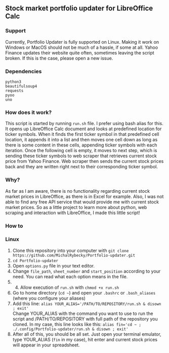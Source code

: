 ## Stock market portfolio updater for LibreOffice Calc
### Support
Currently, Portfolio Updater is fully supported on Linux.
Making it work on Windows or MacOS should not be much of a hassle, if some at all.
Yahoo Finance updates their website quite often, sometimes leaving the script broken.
If this is the case, please open a new issue.
### Dependencies
`python3` <br />
`beautifulsoup4` <br />
`requests` <br />
`pyoo` <br />
`uno` <br />
### How does it work?
This script is started by running `run.sh` file. I prefer using bash alias for this. 
It opens up LibreOffice Calc document and looks at predefined location for ticker symbols.
When it finds the first ticker symbol in that predefined cell location, it appends it into a list and then moves one cell down as long as there is some content in these cells, appending ticker symbols with each iteration.
Once the following cell is empty, it moves to next step, which is sending these ticker symbols to web scraper that retrieves current stock price from Yahoo Finance.
Web scraper then sends the current stock prices back and they are written right next to their corresponding ticker symbol.
### Why?
As far as I am aware, there is no functionality regarding current stock market prices in LibreOffice, as there is in Excel for example.
Also, I was not able to find any free API service that would provide me with current stock market prices.
So as a little project to learn more about python, web scraping and interaction with LibreOffice, I made this little script!
### How to
### Linux
1. Clone this repository into your computer with `git clone https://github.com/MichalRybecky/Portfolio-updater.git`
2. `cd Portfolio-updater`
3. Open `options.py` file in your text editor.
4. Change `file_path`, `sheet_number` and `start_position` according to your need. You can read what each option means in the file.
5. 4. Allow execution of `run.sh` with `chmod +x run.sh`
6. Go to home directory (`cd ~`) and open your `.bashrc` or `.bash_aliases` (where you configure your aliases)
7. Add this line: `alias YOUR_ALIAS='/PATH/TO/REPOSITORY/run.sh & disown ; exit'` <br />
Change YOUR_ALIAS with the command you want to use to run the script and /PATH/TO/REPOSITORY with full path of the repository you cloned.
In my case, this line looks like this: `alias fin='cd ~ ; ./.config/Portfolio-updater/run.sh & disown ; exit'`
8. After all of this, you should be all set. Just open your terminal emulator, type YOUR_ALIAS (`fin` in my case), hit enter and current stock prices will appear in your spreadsheet.
